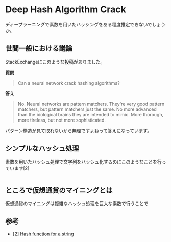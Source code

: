 # Deep Hash Algorithm Crack

ディープラーニングで素数を用いたハッシングをある程度推定できないでしょうか。  

## 世間一般における議論
StackExchangeにこのような投稿がありました。  

**質問**  
> Can a neural network crack hashing algorithms?

**答え**  
> No.
> Neural networks are pattern matchers. They're very good pattern matchers, but pattern matchers just the same. No more advanced than the biological brains they are intended to mimic. More thorough, more tireless, but not more sophisticated.

パターン構造が見て取れないから無理ですよねって答えになっています。  

## シンプルなハッシュ処理
素数を用いたハッシュ処理で文字列をハッシュ化するのにこのようなことを行っています[2]  
```console

```

## ところで仮想通貨のマイニングとは
仮想通貨のマイニングは複雑なハッシュ処理を巨大な素数で行うことで

## 参考
- [2] [Hash function for a string](https://stackoverflow.com/questions/8317508/hash-function-for-a-string)
